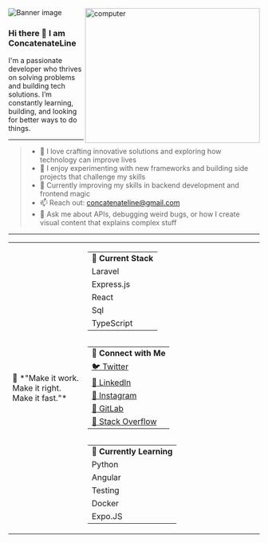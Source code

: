 <img src="https://thumbs.odycdn.com/2973db1642aed847567a30377229e649.webp" alt="Banner image">

<img align="right" height="270px" alt="computer" width="350" src="https://user-images.githubusercontent.com/123336223/215393673-c639c1f3-9496-467a-82a5-655865cc936d.gif" />

### Hi there 👋 I am ConcatenateLine

I'm a passionate developer who thrives on solving problems and building tech solutions. I’m constantly learning, building, and looking for better ways to do things.
<br />

---

> - 🧠 I love crafting innovative solutions and exploring how technology can improve lives
> - 🔧 I enjoy experimenting with new frameworks and building side projects that challenge my skills
> - 🎯 Currently improving my skills in backend development and frontend magic
> - 📫 Reach out: concatenateline@gmail.com
> - 💬 Ask me about APIs, debugging weird bugs, or how I create visual content that explains complex stuff

---

<table align="center" width="100%">
<tr with="30%"><td>
🧩 *"Make it work. Make it right. Make it fast."*  
</td>
<td width="70%">
<table align="right">
<tr><td><strong>🎯 Current Stack</strong></td></tr>
<tr><td>Laravel</td></tr>
<tr><td>Express.js</td></tr>
<tr><td>React</td></tr>
<tr><td>Sql</td></tr>
<tr><td>TypeScript</td></tr>
</table>

<table align="right">
<tr><td><strong>📡 Connect with Me</strong></td></tr>
<tr><td><a href="https://twitter.com/ConcatenateLine">🐦 Twitter</a></td></tr>
<tr><td><a href="https://linkedin.com/in/josue-morales-pascual/">💼 LinkedIn</a></td></tr>
<tr><td><a href="https://instagram.com/ConcatenateLine">📸 Instagram</a></td></tr>
<tr><td><a href="https://gitlab.com/ConcatenateLine">🧪 GitLab</a></td></tr>
<tr><td><a href="https://stackoverflow.com/ConcatenateLine">💬 Stack Overflow</a></td></tr>
</table>
<table align="right">
<tr><td><strong>🚧 Currently Learning</strong></td></tr>
<tr><td>Python</td></tr>
<tr><td>Angular</td></tr>
<tr><td>Testing</td></tr>
<tr><td>Docker</td></tr>
<tr><td>Expo.JS</td></tr>
</table></td>
</tr>
</table>
